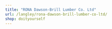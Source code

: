 ```yaml
---
title: "RONA Dawson-Brill Lumber Co. Ltd"
url: /langley/rona-dawson-brill-lumber-co-ltd/
shop: doityourself
---
```

